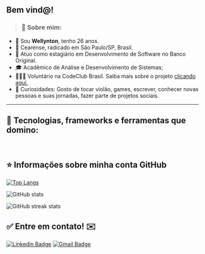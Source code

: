 ## Bem vind@!

>### 👦 Sobre mim: 
- 👋 Sou **Wellynton**, tenho 26 anos.
- 📌 Cearense, radicado em São Paulo/SP, Brasil.
- 💼 Atuo como estagiário em Desenvolvimento de Software no Banco Original. 
- 🎓 Acadêmico de Análise e Desenvolvimento de Sistemas;
- 👨🏻‍💻 Voluntário na CodeClub Brasil. Saiba mais sobre o projeto <a href="https://projects.raspberrypi.org/pt-BR/codeclub/">clicando aqui.</a>
- 🔭 Curiosidades: Gosto de tocar violão, games, escrever, conhecer novas pessoas e suas jornadas, fazer parte de projetos sociais. 

----

## 🚀 Tecnologias, frameworks e ferramentas que domino: 


<br/>

## ⭐ Informações sobre minha conta GitHub

[![Top Langs](https://github-readme-stats.vercel.app/api/top-langs/?username=wellbenicio&layout=compact)](https://github.com/anuraghazra/github-readme-stats)

![GitHub stats](https://github-readme-stats.vercel.app/api?username=wellbenicio&show_icons=true)  

![GitHub streak stats](https://github-readme-streak-stats.herokuapp.com/?user=wellbenicio)  

## ✅ Entre em contato! ✉️

[![Linkedin Badge](https://img.shields.io/badge/-LinkedIn-blue?style=flat-square&logo=Linkedin&logoColor=white&link=https://linkedin.com/in/brunoluiss)](https://www.linkedin.com/in/wellbenicio/)
 [![Gmail Badge](https://img.shields.io/badge/-wellynton.benicio@gmail.com-c14438?style=flat-square&logo=Gmail&logoColor=white&link=mailto:wellynton.benicio@gmail.com)](mailto:wellynton.benicio@gmail.com)
